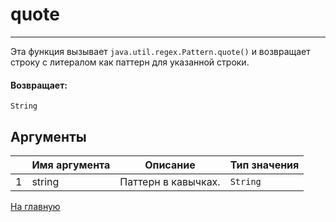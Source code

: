 # quote

---

Эта функция вызывает `java.util.regex.Pattern.quote()` и возвращает строку с литералом как паттерн для указанной строки.

#### Возвращает:

`String`

## Аргументы

|  | Имя аргумента | Описание | Тип значения |
| --- | --- | --- | --- |
| 1 | string | Паттерн в кавычках. | `String` |



[На главную](./)